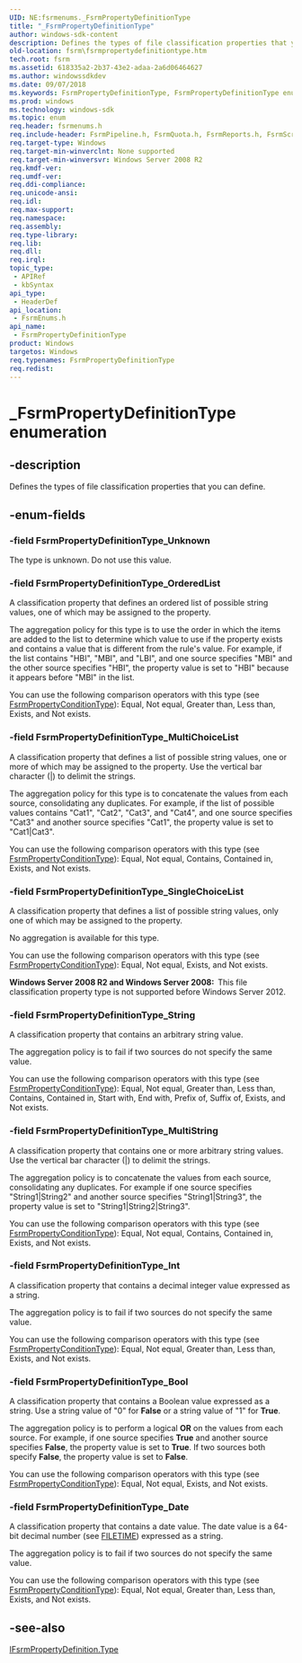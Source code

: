 ```yaml
---
UID: NE:fsrmenums._FsrmPropertyDefinitionType
title: "_FsrmPropertyDefinitionType"
author: windows-sdk-content
description: Defines the types of file classification properties that you can define.
old-location: fsrm\fsrmpropertydefinitiontype.htm
tech.root: fsrm
ms.assetid: 618335a2-2b37-43e2-adaa-2a6d06464627
ms.author: windowssdkdev
ms.date: 09/07/2018
ms.keywords: FsrmPropertyDefinitionType, FsrmPropertyDefinitionType enumeration [File Server Resource Manager], FsrmPropertyDefinitionType_Bool, FsrmPropertyDefinitionType_Date, FsrmPropertyDefinitionType_Int, FsrmPropertyDefinitionType_MultiChoiceList, FsrmPropertyDefinitionType_MultiString, FsrmPropertyDefinitionType_OrderedList, FsrmPropertyDefinitionType_SingleChoiceList, FsrmPropertyDefinitionType_String, FsrmPropertyDefinitionType_Unknown, _FsrmPropertyDefinitionType, fs.fsrmpropertydefinitiontype, fsrm.fsrmpropertydefinitiontype, fsrmenums/FsrmPropertyDefinitionType, fsrmenums/FsrmPropertyDefinitionType_Bool, fsrmenums/FsrmPropertyDefinitionType_Date, fsrmenums/FsrmPropertyDefinitionType_Int, fsrmenums/FsrmPropertyDefinitionType_MultiChoiceList, fsrmenums/FsrmPropertyDefinitionType_MultiString, fsrmenums/FsrmPropertyDefinitionType_OrderedList, fsrmenums/FsrmPropertyDefinitionType_SingleChoiceList, fsrmenums/FsrmPropertyDefinitionType_String, fsrmenums/FsrmPropertyDefinitionType_Unknown
ms.prod: windows
ms.technology: windows-sdk
ms.topic: enum
req.header: fsrmenums.h
req.include-header: FsrmPipeline.h, FsrmQuota.h, FsrmReports.h, FsrmScreen.h
req.target-type: Windows
req.target-min-winverclnt: None supported
req.target-min-winversvr: Windows Server 2008 R2
req.kmdf-ver: 
req.umdf-ver: 
req.ddi-compliance: 
req.unicode-ansi: 
req.idl: 
req.max-support: 
req.namespace: 
req.assembly: 
req.type-library: 
req.lib: 
req.dll: 
req.irql: 
topic_type:
 - APIRef
 - kbSyntax
api_type:
 - HeaderDef
api_location:
 - FsrmEnums.h
api_name:
 - FsrmPropertyDefinitionType
product: Windows
targetos: Windows
req.typenames: FsrmPropertyDefinitionType
req.redist: 
---
```


# _FsrmPropertyDefinitionType enumeration


## -description


Defines the types of file classification properties that you can define.


## -enum-fields




### -field FsrmPropertyDefinitionType_Unknown

The type is unknown. Do not use this value.


### -field FsrmPropertyDefinitionType_OrderedList

A classification property that defines an ordered list of possible string values, one of which may be 
       assigned to the property.

The aggregation policy for this type is to use the order in which the items are added to the list to 
       determine which value to use if the property exists and contains a value that is different from the rule's 
       value. For example, if the list contains "HBI", "MBI", and 
       "LBI", and one source specifies "MBI" and the other source specifies 
       "HBI", the property value is set to "HBI" because it appears before 
       "MBI" in the list.

You can use the following comparison operators with this type (see 
       <a href="https://msdn.microsoft.com/b3b5caab-4d70-4f85-bf53-0344192d3674">FsrmPropertyConditionType</a>): Equal, Not equal, 
       Greater than, Less than, Exists, and Not exists.


### -field FsrmPropertyDefinitionType_MultiChoiceList

A classification property that defines a list of possible string values, one or more of which may be assigned 
       to the property. Use the vertical bar character (|) to delimit the strings.

The aggregation policy for this type is to concatenate the values from each source, consolidating any 
       duplicates. For example, if the list of possible values contains "Cat1", 
       "Cat2", "Cat3", and "Cat4", and one source specifies 
       "Cat3" and another source specifies "Cat1", the property value is set to 
       "Cat1|Cat3".

You can use the following comparison operators with this type (see 
       <a href="https://msdn.microsoft.com/b3b5caab-4d70-4f85-bf53-0344192d3674">FsrmPropertyConditionType</a>): Equal, Not equal, 
       Contains, Contained in, Exists, and Not exists.


### -field FsrmPropertyDefinitionType_SingleChoiceList

A classification property that defines a list of possible string values, only one of which may be assigned 
       to the property.

No aggregation is available for this type.

You can use the following comparison operators with this type (see 
       <a href="https://msdn.microsoft.com/b3b5caab-4d70-4f85-bf53-0344192d3674">FsrmPropertyConditionType</a>): Equal, Not equal, 
       Exists, and Not exists.

<b>Windows Server 2008 R2 and Windows Server 2008:  </b>This file classification property type is not supported before Windows Server 2012.


### -field FsrmPropertyDefinitionType_String

A classification property that contains an arbitrary string value.

The aggregation policy is to fail if two sources do not specify the same value.

You can use the following comparison operators with this type (see 
       <a href="https://msdn.microsoft.com/b3b5caab-4d70-4f85-bf53-0344192d3674">FsrmPropertyConditionType</a>): Equal, Not equal, 
       Greater than, Less than, Contains, Contained in, Start with, End with, Prefix of, Suffix of, Exists, and Not 
       exists.


### -field FsrmPropertyDefinitionType_MultiString

A classification property that contains one or more arbitrary string values. Use the vertical bar character 
       (|) to delimit the strings.

The aggregation policy is to concatenate the values from each source, consolidating any duplicates. For 
       example if one source specifies "String1|String2" and another source specifies 
       "String1|String3", the property value is set to "String1|String2|String3".

You can use the following comparison operators with this type (see 
       <a href="https://msdn.microsoft.com/b3b5caab-4d70-4f85-bf53-0344192d3674">FsrmPropertyConditionType</a>): Equal, Not equal, 
       Contains, Contained in, Exists, and Not exists.


### -field FsrmPropertyDefinitionType_Int

A classification property that contains a decimal integer value expressed as a string.

The aggregation policy is to fail if two sources do not specify the same value.

You can use the following comparison operators with this type (see 
       <a href="https://msdn.microsoft.com/b3b5caab-4d70-4f85-bf53-0344192d3674">FsrmPropertyConditionType</a>): Equal, Not equal, 
       Greater than, Less than, Exists, and Not exists.


### -field FsrmPropertyDefinitionType_Bool

A classification property that contains a Boolean value expressed as a string. Use a string value of 
       "0" for <b>False</b> or a string value of "1" for 
       <b>True</b>.

The aggregation policy is to perform a logical <b>OR</b> on the values from each 
       source. For example, if one source specifies <b>True</b> and another source specifies 
       <b>False</b>, the property value is set to <b>True</b>. If two sources 
       both specify <b>False</b>, the property value is set to <b>False</b>.

You can use the following comparison operators with this type (see 
       <a href="https://msdn.microsoft.com/b3b5caab-4d70-4f85-bf53-0344192d3674">FsrmPropertyConditionType</a>): Equal, Not equal, 
       Exists, and Not exists.


### -field FsrmPropertyDefinitionType_Date

A classification property that contains a date value. The date value is a 64-bit decimal number (see 
       <a href="https://msdn.microsoft.com/9baf8a0e-59e3-4fbd-9616-2ec9161520d1">FILETIME</a>) expressed as a string.

The aggregation policy is to fail if two sources do not specify the same value.

You can use the following comparison operators with this type (see 
       <a href="https://msdn.microsoft.com/b3b5caab-4d70-4f85-bf53-0344192d3674">FsrmPropertyConditionType</a>): Equal, Not equal, 
       Greater than, Less than, Exists, and Not exists.


## -see-also




<a href="https://msdn.microsoft.com/3e770876-05a3-4b8c-901d-84ee40112c2f">IFsrmPropertyDefinition.Type</a>
 

 

